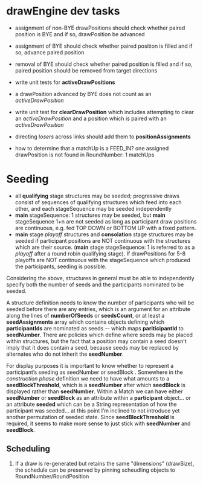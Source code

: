 # drawEngine dev tasks

- assignment of non-BYE drawPositions should check whether paired position is BYE and if so, drawPosition be advanced
- assignment of BYE should check whether paired position is filled and if so, advance paired position
- removal of BYE should check whether paired position is filled and if so, paired position should be removed from target directions

- write unit tests for **activeDrawPositions**
- a drawPosition advanced by BYE does not count as an *activeDrawPosition*
- write unit test for **clearDrawPosition** which includes attempting to clear an *activeDrawPosition* and a position which is paired with an *activeDrawPosition*

- directing *losers* across links should add them to **positionAssignments**

- how to determine that a matchUp is a FEED_IN?  one assigned drawPosition is not found in RoundNumber: 1 matchUps

# Seeding

- all **qualifying** stage structures may be seeded; progressive draws consist of sequences of qualifying structures which feed into each other, and each stageSequence may be seeded independently
- **main** stageSequence: 1 structures may be seeded, but **main** stageSequence 1+n are not seeded as long as participant draw positions are continuous, e.g. fed TOP DOWN or BOTTOM UP with a fixed pattern.
- **main** stage *playoff* structures and **consolation** stage structures may be seeded if participant positions are NOT continuous with the structures which are their source.  (**main** stage stageSequence: 1 is referred to as a *playoff* after a round robin qualifying stage).  If drawPositions for 5-8 playoffs are NOT continuous with the stageSequence which produced the participants, seeding is possible.

Considering the above, structures in general must be able to independently specify both the number of seeds and the participants nominated to be seeded.

A structure definition needs to know the number of participants who will be seeded before there are any entries, which is an argument for an attribute along the lines of **numberOfSeeds** or **seedsCount**, or at least a **seedAssignments** array which contains objects defining which **participantIds** are nominated as seeds -- which maps **pariticipantId** to **seedNumber**. There are policies which define where seeds may be placed within structures, but the fact that a position may contain a seed doesn’t imply that it does contain a seed, because seeds may be replaced by alternates who do not inherit the **seedNumber**.

For display purposes it is important to know whether to represent a participant’s seeding as seedNumber or seedBlock .  Somewhere in the *construction phase* definition we need to have what amounts to a **seedBlockThreshold**, which is a **seedNumber** after which **seedBlock** is displayed rather than **seedNumber**.  Within a Match we can have either **seedNumber** or **seedBlock** as an attribute within a **participant** object… or an attribute **seeded** which can be a String representation of how the participant was seeded…  at this point I’m inclined to not introduce yet another permutation of seeded state.  Since **seedBlockThreshold** is required, it seems to make more sense to just stick with **seedNumber** and **seedBlock**.

## Scheduling

1. If a draw is re-generated but retains the same "dimensions" (drawSize), the schedule can be preserved by pinning scheudling objects to RoundNumber/RoundPosition

